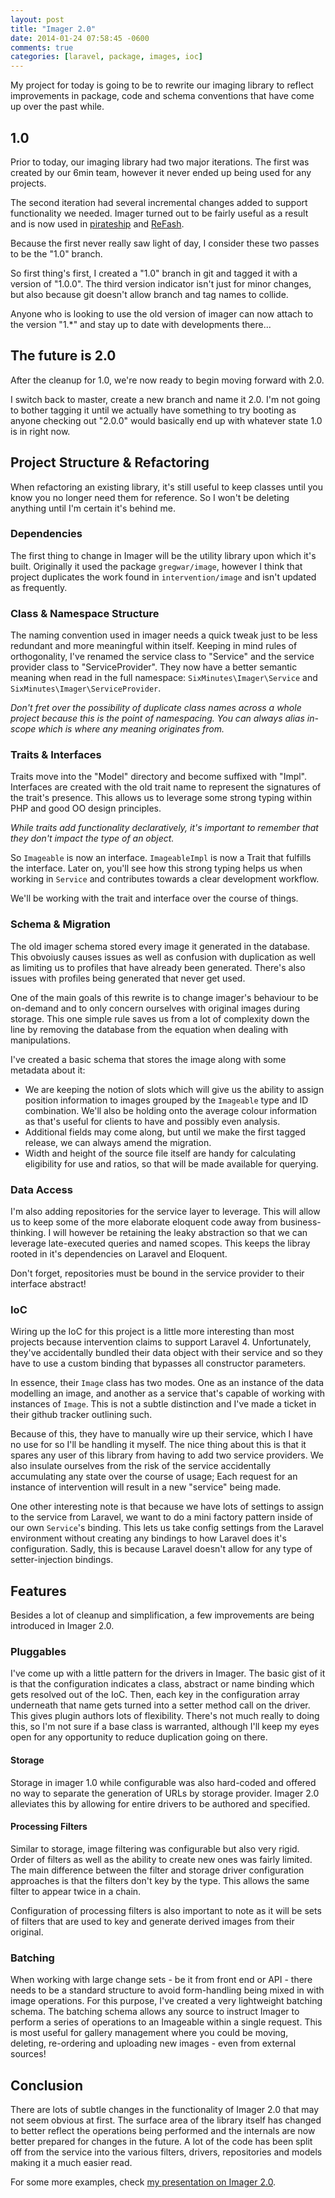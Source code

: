 ```yaml
---
layout: post
title: "Imager 2.0"
date: 2014-01-24 07:58:45 -0600
comments: true
categories: [laravel, package, images, ioc]
---
```


My project for today is going to be to rewrite our imaging library to reflect improvements in package, code and schema conventions that have come up over the past while.

## 1.0

Prior to today, our imaging library had two major iterations.  The first was created by our 6min team, however it never ended up being used for any projects.

The second iteration had several incremental changes added to support functionality we needed.  Imager turned out to be fairly useful as a result and is now used in [pirateship](http://www.urlaubspiraten.de) and [ReFash](http://www.refash.net).

Because the first never really saw light of day, I consider these two passes to be the "1.0" branch.

So first thing's first, I created a "1.0" branch in git and tagged it with a version of "1.0.0".  The third version indicator isn't just for minor changes, but also because git doesn't allow branch and tag names to collide.

Anyone who is looking to use the old version of imager can now attach to the version "1.*" and stay up to date with developments there...

## The future is 2.0

After the cleanup for 1.0, we're now ready to begin moving forward with 2.0.

I switch back to master, create a new branch and name it 2.0.  I'm not going to bother tagging it until we actually have something to try booting as anyone checking out "2.0.0" would basically end up with whatever state 1.0 is in right now.

## Project Structure & Refactoring

When refactoring an existing library, it's still useful to keep classes until you know you no longer need them for reference.  So I won't be deleting anything until I'm certain it's behind me.

### Dependencies

The first thing to change in Imager will be the utility library upon which it's built.  Originally it used the package `gregwar/image`, however I think that project duplicates the work found in `intervention/image` and isn't updated as frequently.

### Class & Namespace Structure

The naming convention used in imager needs a quick tweak just to be less redundant and more meaningful within itself.  Keeping in mind rules of orthogonality, I've renamed the service class to "Service" and the service provider class to "ServiceProvider".  They now have a better semantic meaning when read in the full namespace: `SixMinutes\Imager\Service` and `SixMinutes\Imager\ServiceProvider`.

_Don't fret over the possibility of duplicate class names across a whole project because this is the point of namespacing.  You can always alias in-scope which is where any meaning originates from._

### Traits & Interfaces

Traits move into the "Model" directory and become suffixed with "Impl".  Interfaces are created with the old trait name to represent the signatures of the trait's presence.  This allows us to leverage some strong typing within PHP and good OO design principles.

_While traits add functionality declaratively, it's important to remember that they don't impact the type of an object._

So `Imageable` is now an interface. `ImageableImpl` is now a Trait that fulfills the interface.  Later on, you'll see how this strong typing helps us when working in `Service` and contributes towards a clear development workflow.

We'll be working with the trait and interface over the course of things.

### Schema & Migration

The old imager schema stored every image it generated in the database.  This obvoiusly causes issues as well as confusion with duplication as well as limiting us to profiles that have already been generated.  There's also issues with profiles being generated that never get used.

One of the main goals of this rewrite is to change imager's behaviour to be on-demand and to only concern ourselves with original images during storage.  This one simple rule saves us from a lot of complexity down the line by removing the database from the equation when dealing with manipulations.

I've created a basic schema that stores the image along with some metadata about it:  

 * We are keeping the notion of slots which will give us the ability to assign position information to images grouped by the `Imageable` type and ID combination.
We'll also be holding onto the average colour information as that's useful for clients to have and possibly even analysis.
 * Additional fields may come along, but until we make the first tagged release, we can always amend the migration.
 * Width and height of the source file itself are handy for calculating eligibility for use and ratios, so that will be made available for querying.


### Data Access

I'm also adding repositories for the service layer to leverage.  This will allow us to keep some of the more elaborate eloquent code away from business-thinking.  I will however be retaining the leaky abstraction so that we can leverage late-executed queries and named scopes.  This keeps the libray rooted in it's dependencies on Laravel and Eloquent.

Don't forget, repositories must be bound in the service provider to their interface abstract!

### IoC

Wiring up the IoC for this project is a little more interesting than most projects because intervention claims to support Laravel 4.  Unfortunately, they've accidentally bundled their data object with their service and so they have to use a custom binding that bypasses all constructor parameters. 

In essence, their `Image` class has two modes.  One as an instance of the data modelling an image, and another as a service that's capable of working with instances of `Image`.  This is not a subtle distinction and I've made a ticket in their github tracker outlining such.

Because of this, they have to manually wire up their service, which I have no use for so I'll be handling it myself.  The nice thing about this is that it spares any user of this library from having to add two service providers.  We also insulate ourselves from the risk of the service accidentally accumulating any state over the course of usage; Each request for an instance of intervention will result in a new "service" being made.

One other interesting note is that because we have lots of settings to assign to the service from Laravel, we want to do a mini factory pattern inside of our own `Service`'s binding.  This lets us take config settings from the Laravel environment without creating any bindings to how Laravel does it's configuration.  Sadly, this is because Laravel doesn't allow for any type of setter-injection bindings.


## Features

Besides a lot of cleanup and simplification, a few improvements are being introduced in Imager 2.0.


### Pluggables

I've come up with a little pattern for the drivers in Imager.  The basic gist of it is that the configuration indicates a class, abstract or name binding which gets resolved out of the IoC.  Then, each key in the configuration array underneath that name gets turned into a setter method call on the driver.  This gives plugin authors lots of flexibility.  There's not much really to doing this, so I'm not sure if a base class is warranted, although I'll keep my eyes open for any opportunity to reduce duplication going on there.

#### Storage

Storage in imager 1.0 while configurable was also hard-coded and offered no way to separate the generation of URLs by storage provider.  Imager 2.0 alleviates this by allowing for entire drivers to be authored and specified.

#### Processing Filters

Similar to storage, image filtering was configurable but also very rigid.  Order of filters as well as the ability to create new ones was fairly limited.  The main difference between the filter and storage driver configuration approaches is that the filters don't key by the type.  This allows the same filter to appear twice in a chain.

Configuration of processing filters is also important to note as it will be sets of filters that are used to key and generate derived images from their original.


### Batching

When working with large change sets - be it from front end or API - there needs to be a standard structure to avoid form-handling being mixed in with image operations.  For this purpose, I've created a very lightweight batching schema.  The batching schema allows any source to instruct Imager to perform a series of operations to an Imageable within a single request. This is most useful for gallery management where you could be moving, deleting, re-ordering and uploading new images - even from external sources!

## Conclusion

There are lots of subtle changes in the functionality of Imager 2.0 that may not seem obvious at first.  The surface area of the library itself has changed to better reflect the operations being performed and the internals are now better prepared for changes in the future.  A lot of the code has been split off from the service into the various filters, drivers, repositories and models making it a much easier read.

For some more examples, check [my presentation on Imager 2.0](http://goo.gl/6oiKOR).



